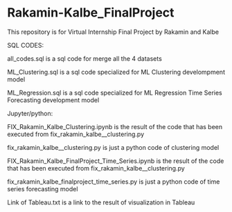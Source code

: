 # Rakamin-Kalbe_FinalProject
This repository is for Virtual Internship Final Project by Rakamin and Kalbe

SQL CODES:

all_codes.sql is a sql code for merge all the 4 datasets

ML_Clustering.sql is a sql code specialized for ML Clustering develompment model

ML_Regression.sql is a sql code specialized for ML Regression Time Series Forecasting development model


Jupyter/python:

FIX_Rakamin_Kalbe_Clustering.ipynb is the result of the code that has been executed from fix_rakamin_kalbe__clustering.py 

fix_rakamin_kalbe__clustering.py is just a python code of clustering model

FIX_Rakamin_Kalbe_FinalProject_Time_Series.ipynb is the result of the code that has been executed from fix_rakamin_kalbe__clustering.py 

fix_rakamin_kalbe_finalproject_time_series.py is just a python code of time series forecasting model

Link of Tableau.txt is a link to the result of visualization in Tableau
